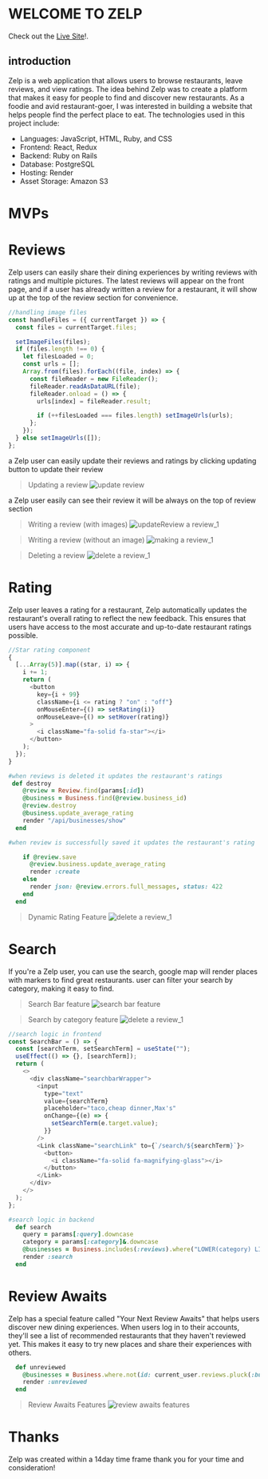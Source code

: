 # WELCOME TO ZELP

Check out the [Live Site](https://zelp-jz8y.onrender.com/)!.

## introduction

Zelp is a web application that allows users to browse restaurants, leave reviews, and view ratings. The idea behind Zelp was to create a platform that makes it easy for people to find and discover new restaurants. As a foodie and avid restaurant-goer, I was interested in building a website that helps people find the perfect place to eat.
The technologies used in this project include:

- Languages: JavaScript, HTML, Ruby, and CSS
- Frontend: React, Redux
- Backend: Ruby on Rails
- Database: PostgreSQL
- Hosting: Render
- Asset Storage: Amazon S3

# MVPs

# Reviews

Zelp users can easily share their dining experiences by writing reviews with ratings and multiple pictures. The latest reviews will appear on the front page, and if a user has already written a review for a restaurant, it will show up at the top of the review section for convenience.

```js
//handling image files
const handleFiles = ({ currentTarget }) => {
  const files = currentTarget.files;

  setImageFiles(files);
  if (files.length !== 0) {
    let filesLoaded = 0;
    const urls = [];
    Array.from(files).forEach((file, index) => {
      const fileReader = new FileReader();
      fileReader.readAsDataURL(file);
      fileReader.onload = () => {
        urls[index] = fileReader.result;

        if (++filesLoaded === files.length) setImageUrls(urls);
      };
    });
  } else setImageUrls([]);
};
```

a Zelp user can easily update their reviews and ratings by clicking updating button to update their review

> Updating a review
> ![update review](/app/assets/images/update.gif)

a Zelp user easily can see their review it will be always on the top of review section

> Writing a review (with images)
> ![updateReview a review_1](/app/assets/images/starReview_2.gif)

> Writing a review (without an image)
> ![making a review_1](/app/assets/images/starReview_1.gif)

> Deleting a review
> ![delete a review_1](/app/assets/images/deleteReview.gif)

# Rating

Zelp user leaves a rating for a restaurant, Zelp automatically updates the restaurant's overall rating to reflect the new feedback. This ensures that users have access to the most accurate and up-to-date restaurant ratings possible.

```javascript
//Star rating component
{
  [...Array(5)].map((star, i) => {
    i += 1;
    return (
      <button
        key={i + 99}
        className={i <= rating ? "on" : "off"}
        onMouseEnter={() => setRating(i)}
        onMouseLeave={() => setHover(rating)}
      >
        <i className="fa-solid fa-star"></i>
      </button>
    );
  });
}
```

```ruby
#when reviews is deleted it updates the restaurant's ratings
 def destroy
    @review = Review.find(params[:id])
    @business = Business.find(@review.business_id)
    @review.destroy
    @business.update_average_rating
    render "/api/businesses/show"
  end
```

```ruby
#when review is successfully saved it updates the restaurant's rating

    if @review.save
      @review.business.update_average_rating
      render :create
    else
      render json: @review.errors.full_messages, status: 422
    end
  end
```

> Dynamic Rating Feature
> ![delete a review_1](/app/assets/images/rating.gif)

# Search

If you're a Zelp user, you can use the search, google map will render places with markers to find great restaurants. user can filter your search by category, making it easy to find.

> Search Bar feature
> ![search bar feature](/app/assets/images/searchType.gif)

> Search by category feature
> ![delete a review_1](/app/assets/images/searchcate.gif)

```js
//search logic in frontend
const SearchBar = () => {
  const [searchTerm, setSearchTerm] = useState("");
  useEffect(() => {}, [searchTerm]);
  return (
    <>
      <div className="searchbarWrapper">
        <input
          type="text"
          value={searchTerm}
          placeholder="taco,cheap dinner,Max's"
          onChange={(e) => {
            setSearchTerm(e.target.value);
          }}
        />
        <Link className="searchLink" to={`/search/${searchTerm}`}>
          <button>
            <i className="fa-solid fa-magnifying-glass"></i>
          </button>
        </Link>
      </div>
    </>
  );
};
```

```ruby
#search logic in backend
  def search
    query = params[:query].downcase
    category = params[:category]&.downcase
    @businesses = Business.includes(:reviews).where("LOWER(category) LIKE ?", "%#{query}%")
    render :search
  end
```

# Review Awaits

Zelp has a special feature called "Your Next Review Awaits" that helps users discover new dining experiences. When users log in to their accounts, they'll see a list of recommended restaurants that they haven't reviewed yet. This makes it easy to try new places and share their experiences with others.

```ruby
  def unreviewed
    @businesses = Business.where.not(id: current_user.reviews.pluck(:business_id)).order("RANDOM()").limit(6)
    render :unreviewed
  end
```

> Review Awaits Features
> ![review awaits features](/app/assets/images/await.gif)

# Thanks

Zelp was created within a 14day time frame thank you for your time and consideration!
